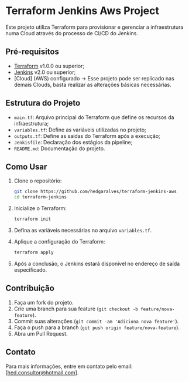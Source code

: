 # Terraform Jenkins Aws Project

Este projeto utiliza Terraform para provisionar e gerenciar a infraestrutura numa Cloud através do processo de CI/CD do Jenkins.

## Pré-requisitos

- [Terraform](https://www.terraform.io/downloads.html) v1.0.0 ou superior;
- [Jenkins](https://www.jenkins.io/download/) v2.0 ou superior;
- [Cloud] (AWS) configurado -> Esse projeto pode ser replicado nas demais Clouds, basta realizar as alterações básicas necessárias.

## Estrutura do Projeto

- `main.tf`: Arquivo principal do Terraform que define os recursos da infraestrutura;
- `variables.tf`: Define as variáveis utilizadas no projeto;
- `outputs.tf`: Define as saídas do Terraform após a execução;
- `Jenkisfile`: Declaração dos estágios da pipeline;
- `README.md`: Documentação do projeto.

## Como Usar

1. Clone o repositório:
    ```sh
    git clone https://github.com/hedgaralves/terraform-jenkins-aws
    cd terraform-jenkins
    ```

2. Inicialize o Terraform:
    ```sh
    terraform init
    ```

3. Defina as variáveis necessárias no arquivo `variables.tf`.

4. Aplique a configuração do Terraform:
    ```sh
    terraform apply
    ```

5. Após a conclusão, o Jenkins estará disponível no endereço de saída especificado.

## Contribuição

1. Faça um fork do projeto.
2. Crie uma branch para sua feature (`git checkout -b feature/nova-feature`).
3. Commit suas alterações (`git commit -am 'Adiciona nova feature'`).
4. Faça o push para a branch (`git push origin feature/nova-feature`).
5. Abra um Pull Request.


## Contato

Para mais informações, entre em contato pelo email: [hed.consultor@hotmail.com].
